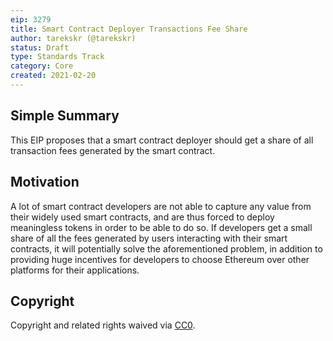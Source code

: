 ```yaml
---
eip: 3279
title: Smart Contract Deployer Transactions Fee Share
author: tarekskr (@tarekskr)
status: Draft
type: Standards Track
category: Core
created: 2021-02-20
---
```


## Simple Summary
This EIP proposes that a smart contract deployer should get a share of all transaction fees generated by the smart contract.

## Motivation
A lot of smart contract developers are not able to capture any value from their widely used smart contracts, and are thus forced to deploy meaningless tokens in order to be able to do so. If developers get a small share of all the fees generated by users interacting with their smart contracts, it will potentially solve the aforementioned problem, in addition to providing huge incentives for developers to choose Ethereum over other platforms for their applications.

## Copyright
Copyright and related rights waived via [CC0](https://creativecommons.org/publicdomain/zero/1.0/).
